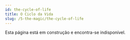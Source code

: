 ```yaml
---
id: the-cycle-of-life
title: O Ciclo da Vida
slug: /5-the-magic/the-cycle-of-life
---
```


Esta página está em construção e encontra-se indisponível.
